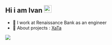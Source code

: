 <h2 align="left">Hi i am Ivan  
<img src="https://github.com/blackcater/blackcater/raw/main/images/Hi.gif" height="24"/></h1>

<ul>
   <li>🏢 I work at Renaissance Bank as an engineer</li>
   <li>🚀 About projects : <a href="[https://xataa.ru](https://xata.pro)" target="_blank">XaTa</a></li>
</ul>


![](https://komarev.com/ghpvc/?username=ismetskoy&color=green)
